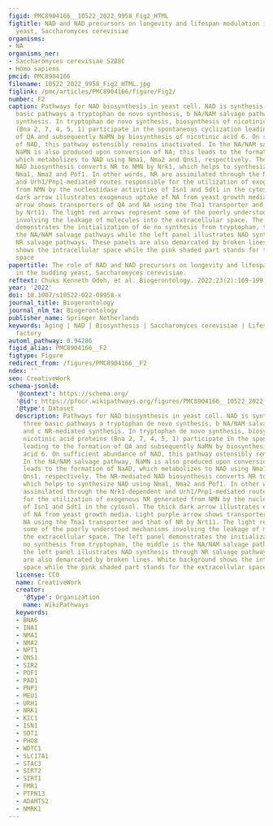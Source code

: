 ```yaml
---
figid: PMC8904166__10522_2022_9958_Fig2_HTML
figtitle: NAD and NAD precursors on longevity and lifespan modulation in the budding
  yeast, Saccharomyces cerevisiae
organisms:
- NA
organisms_ner:
- Saccharomyces cerevisiae S288C
- Homo sapiens
pmcid: PMC8904166
filename: 10522_2022_9958_Fig2_HTML.jpg
figlink: /pmc/articles/PMC8904166/figure/Fig2/
number: F2
caption: Pathways for NAD biosynthesis in yeast cell. NAD is synthesis through three
  basic pathways a tryptophan de novo synthesis, b NA/NAM salvage pathways and c NR-mediated
  synthesis. In tryptophan de novo synthesis, biosynthesis of nicotinic acid proteins
  (Bna 2, 7, 4, 5, 1) participate in the spontaneous cyclization leading to the formation
  of QA and subsequently NaMN by biosynthesis of nicotinic acid 6. On sufficient abundance
  of NAD, this pathway ostensibly remains inactivated. In the NA/NAM salvage pathway,
  NaMN is also produced upon conversion of NA; this leads to the formation of NaAD,
  which metabolizes to NAD using Nma1, Nma2 and Qns1, respectively. The NR-mediated
  NAD biosynthesis converts NR to NMN by Nrk1, which helps to synthesize NAD using
  Nma1, Nma2 and Pof1. In other words, NR are assimilated through the Nrk1-dependent
  and Urh1/Pnp1-mediated routes responsible for the utilization of exogenous NR generated
  from NMN by the nucleotidase activities of Isn1 and Sdt1 in the cytosol. The thick
  dark arrow illustrates exogenous uptake of NA from yeast growth media. Light purple
  arrow shows transporters of QA and NA using the Tna1 transporter and that of NR
  by Nrt11. The light red arrows represent some of the poorly understood mechanisms
  involving the leakage of molecules into the extracellular space. The left panel
  demonstrates the initialization of de no synthesis from tryptophan, the middle is
  the NA/NAM salvage pathways while the left panel illustrates NAD synthesis through
  NR salvage pathways. These panels are also demarcated by broken lines. White background
  shows the intracellular space while the pink shaded part stands for the extracellular
  space
papertitle: The role of NAD and NAD precursors on longevity and lifespan modulation
  in the budding yeast, Saccharomyces cerevisiae.
reftext: Chuks Kenneth Odoh, et al. Biogerontology. 2022;23(2):169-199.
year: '2022'
doi: 10.1007/s10522-022-09958-x
journal_title: Biogerontology
journal_nlm_ta: Biogerontology
publisher_name: Springer Netherlands
keywords: Aging | NAD | Biosynthesis | Saccharomyces cerevisiae | Lifespan | Cell
  factory
automl_pathway: 0.94286
figid_alias: PMC8904166__F2
figtype: Figure
redirect_from: /figures/PMC8904166__F2
ndex: ''
seo: CreativeWork
schema-jsonld:
  '@context': https://schema.org/
  '@id': https://pfocr.wikipathways.org/figures/PMC8904166__10522_2022_9958_Fig2_HTML.html
  '@type': Dataset
  description: Pathways for NAD biosynthesis in yeast cell. NAD is synthesis through
    three basic pathways a tryptophan de novo synthesis, b NA/NAM salvage pathways
    and c NR-mediated synthesis. In tryptophan de novo synthesis, biosynthesis of
    nicotinic acid proteins (Bna 2, 7, 4, 5, 1) participate in the spontaneous cyclization
    leading to the formation of QA and subsequently NaMN by biosynthesis of nicotinic
    acid 6. On sufficient abundance of NAD, this pathway ostensibly remains inactivated.
    In the NA/NAM salvage pathway, NaMN is also produced upon conversion of NA; this
    leads to the formation of NaAD, which metabolizes to NAD using Nma1, Nma2 and
    Qns1, respectively. The NR-mediated NAD biosynthesis converts NR to NMN by Nrk1,
    which helps to synthesize NAD using Nma1, Nma2 and Pof1. In other words, NR are
    assimilated through the Nrk1-dependent and Urh1/Pnp1-mediated routes responsible
    for the utilization of exogenous NR generated from NMN by the nucleotidase activities
    of Isn1 and Sdt1 in the cytosol. The thick dark arrow illustrates exogenous uptake
    of NA from yeast growth media. Light purple arrow shows transporters of QA and
    NA using the Tna1 transporter and that of NR by Nrt11. The light red arrows represent
    some of the poorly understood mechanisms involving the leakage of molecules into
    the extracellular space. The left panel demonstrates the initialization of de
    no synthesis from tryptophan, the middle is the NA/NAM salvage pathways while
    the left panel illustrates NAD synthesis through NR salvage pathways. These panels
    are also demarcated by broken lines. White background shows the intracellular
    space while the pink shaded part stands for the extracellular space
  license: CC0
  name: CreativeWork
  creator:
    '@type': Organization
    name: WikiPathways
  keywords:
  - BNA6
  - INA1
  - NMA1
  - NMA2
  - NPT1
  - QNS1
  - SIR2
  - POF1
  - PAD1
  - PNP1
  - MEU1
  - URH1
  - NRK1
  - KIC1
  - ISN1
  - SDT1
  - PHO8
  - WDTC1
  - SLC17A1
  - STAC3
  - SIRT2
  - SIRT1
  - FMR1
  - PTPN13
  - ADAMTS2
  - NMRK1
---
```

